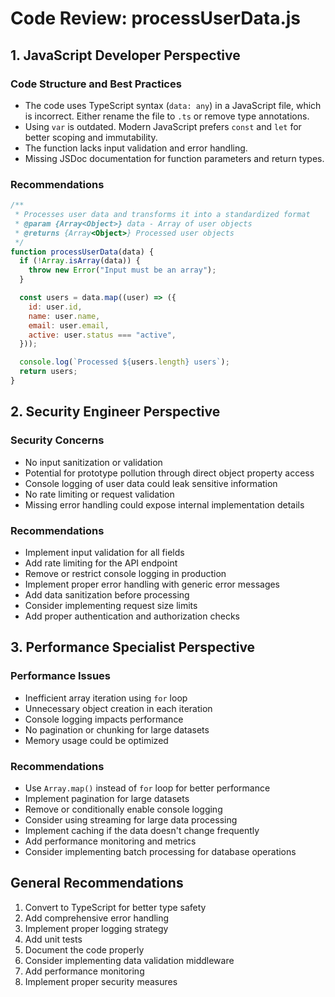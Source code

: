 # Code Review: processUserData.js

## 1. JavaScript Developer Perspective

### Code Structure and Best Practices

- The code uses TypeScript syntax (`data: any`) in a JavaScript file, which is incorrect. Either rename the file to `.ts` or remove type annotations.
- Using `var` is outdated. Modern JavaScript prefers `const` and `let` for better scoping and immutability.
- The function lacks input validation and error handling.
- Missing JSDoc documentation for function parameters and return types.

### Recommendations

```javascript
/**
 * Processes user data and transforms it into a standardized format
 * @param {Array<Object>} data - Array of user objects
 * @returns {Array<Object>} Processed user objects
 */
function processUserData(data) {
  if (!Array.isArray(data)) {
    throw new Error("Input must be an array");
  }

  const users = data.map((user) => ({
    id: user.id,
    name: user.name,
    email: user.email,
    active: user.status === "active",
  }));

  console.log(`Processed ${users.length} users`);
  return users;
}
```

## 2. Security Engineer Perspective

### Security Concerns

- No input sanitization or validation
- Potential for prototype pollution through direct object property access
- Console logging of user data could leak sensitive information
- No rate limiting or request validation
- Missing error handling could expose internal implementation details

### Recommendations

- Implement input validation for all fields
- Add rate limiting for the API endpoint
- Remove or restrict console logging in production
- Implement proper error handling with generic error messages
- Add data sanitization before processing
- Consider implementing request size limits
- Add proper authentication and authorization checks

## 3. Performance Specialist Perspective

### Performance Issues

- Inefficient array iteration using `for` loop
- Unnecessary object creation in each iteration
- Console logging impacts performance
- No pagination or chunking for large datasets
- Memory usage could be optimized

### Recommendations

- Use `Array.map()` instead of `for` loop for better performance
- Implement pagination for large datasets
- Remove or conditionally enable console logging
- Consider using streaming for large data processing
- Implement caching if the data doesn't change frequently
- Add performance monitoring and metrics
- Consider implementing batch processing for database operations

## General Recommendations

1. Convert to TypeScript for better type safety
2. Add comprehensive error handling
3. Implement proper logging strategy
4. Add unit tests
5. Document the code properly
6. Consider implementing data validation middleware
7. Add performance monitoring
8. Implement proper security measures
